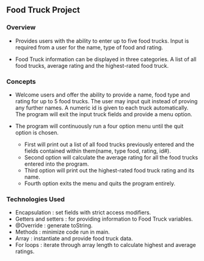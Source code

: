 
## Food Truck Project

### Overview
 
* Provides users with the ability to enter up to five food trucks. Input is required from a user for the name, type of food and rating.


* Food Truck information can be displayed in three categories. A list of all food trucks, average rating and the highest-rated food truck.

### Concepts

* Welcome users and offer the ability to provide a name, food type and rating for up to 5 food trucks. The user may input quit instead of proving any further names. A numeric id is given to each truck automatically. The program will exit the input truck fields and provide a menu option.


* The program will continuously run a four option menu until the quit option is chosen.

	* First will print out a list of all food trucks previously entered and the fields contained within them(name, type food, rating, id#).  
	* Second option will calculate the average rating for all the food trucks entered into the program. 
	* Third option will print out the highest-rated food truck rating and its name.
	* Fourth option exits the menu and quits the program entirely.


### Technologies Used

* Encapsulation : set fields with strict access modifiers.
* Getters and setters : for providing information to Food Truck variables.
* @Override : generate toString.
* Methods : minimize code run in main.
* Array : instantiate and provide food truck data.
* For loops : iterate through array length to calculate highest and average ratings.
